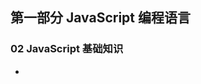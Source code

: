 ## 第一部分 JavaScript 编程语言

### 02 JavaScript 基础知识

- <script> 标签
  - 使用独立文件的好处是浏览器会下载它，然后将它保存到浏览器的缓存中
  - 如果设置了 src 属性，script 标签内的内容将被忽略

> 代码结构

- 语句
- 分号
  错误例子
  alert("hello")
[1,2].forEach(alert);
- 注释
- 

